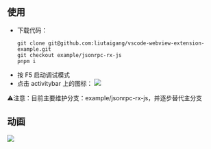 ## 使用
- 下载代码：
  ```
  git clone git@github.com:liutaigang/vscode-webview-extension-example.git
  git checkout example/jsonrpc-rx-js
  pnpm i
  ```
- 按 F5 启动调试模式
- 点击 activitybar 上的图标： ![](https://raw.githubusercontent.com/liutaigang/vscode-webview-extension-example/main/documents/assets/activitybar-icon.png)

⚠️注意：目前主要维护分支：example/jsonrpc-rx-js，并逐步替代主分支

## 动画
![](https://raw.githubusercontent.com/liutaigang/vscode-webview-extension-example/main/documents/assets/usage-example.gif)


